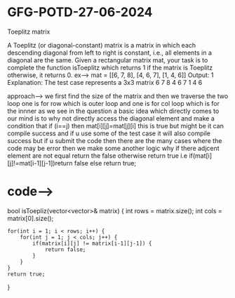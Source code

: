 # GFG-POTD-27-06-2024
 Toeplitz matrix

A Toeplitz (or diagonal-constant) matrix is a matrix in which each descending diagonal from left to right is constant, i.e., all elements in a diagonal are the same. Given a rectangular matrix mat, your task is to complete the function isToeplitz which returns 1 if the matrix is Toeplitz otherwise, it returns 0.
ex-->
mat = [[6, 7, 8],
       [4, 6, 7],
       [1, 4, 6]]
Output: 1
Explanation: The test case represents a 3x3 matrix
 6 7 8 
 4 6 7 
 1 4 6

 approach-->
 we first find the size of the matrix and then we traverse the two loop one is for row which is outer loop and one is for col loop which is for the innner 
 as we see in the question  a basic idea which directly comes to our mind is to why not directly access the diagonal element and make a condition that if (i==j) then mat[i][j]=mat[j][i]
 this is true but might be it can compile success and if u use some of the test case it will also compile success but if u submit the code then there are the many cases where the code may be error 
 then we  make some another logic why if there adjcent element are not equal return the false otherwise return true
 i.e if(mat[i][j]!=mat[i-1][j-1])return false else return true;
 # code-->
bool isToepliz(vector<vector<int>>& matrix) {
int rows = matrix.size();
    int cols = matrix[0].size();
    
    for(int i = 1; i < rows; i++) {
        for(int j = 1; j < cols; j++) {
            if(matrix[i][j] != matrix[i-1][j-1]) {
                return false;
            }
        }
    }
    return true;
}
